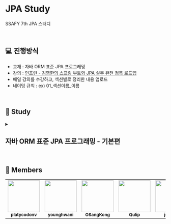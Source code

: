 # JPA Study
SSAFY 7th JPA 스터디

<br>

## 💻 진행방식
- 교재 : 자바 ORM 표준 JPA 프로그래밍
- 강의 : [인프런 - 김영한의 스프링 부트와 JPA 실무 완전 정복 로드맵](https://www.inflearn.com/roadmaps/149)
- 매일 강의를 수강하고, 섹션별로 정리한 내용 업로드
- 네이밍 규칙 : ex) 01_섹션이름_이름


<br>


## 📗 Study

<details>
  <summary><h2>자바 ORM 표준 JPA 프로그래밍 - 기본편</h2></summary>
<div markdown="1"> 

|       |           섹션            |  김성수  |  김영환  |  오상빈  |  유일권  |  최종수  |  최주희  |
| :---- | ------------------------ | :----: | :----: | :----: | :----: | :----: | :----: |
| 06/27 | 01.JPA 소개 | [🎎]() | [🦭](https://bit.ly/3y19TDs) |  [♬](https://han.gl/LLWNr) | [🏃‍♂️](https://han.gl/ViCYS) | [🚗](https://han.gl/aqvwU) | [🍮](https://han.gl/SiXBY) |
| 06/27 | 02.JPA 시작하기 | [🎨]() | [🐎](https://bit.ly/3ypUGO0) |  [★](https://han.gl/oFaKB) | [🏃‍♀️](https://han.gl/VDuTc) | [🚓](https://han.gl/ugOjJ) | [😎](https://han.gl/nRDfb) |
| 06/28 | 03.영속성 관리 - 내부 동작 방식 | [💎]() | [🐈](https://bit.ly/3nqygpv) |  [♣](https://han.gl/BrmZt) | [🏎](https://han.gl/TKuFf) | [🚕](https://han.gl/rquOM) | [🐹](https://han.gl/NexVL) |
| 06/28 | 04.엔티티 매핑 (~ 필드,컬럼 매핑) | []() | [🐕]() |  []() | [🚄]() | []() | [🔥]() |
| 06/29 | 04.엔티티 매핑 (기본키 매핑 ~) | []() | []() | []() | []() | []() | []() |
| 06/29 | 05장.연관관계 매핑 기초 (~섹션 두번째 강의) | []() | []() | []() | []() | []() | []() |

</div>
</details>


<!--URL 짧게 변환 https://han.gl/ -->
<!-- | Date | N장.Title - Subtitle | []() | []() | []() | -->


<br>

## 🙋 Members

<table>
  <tr>
    <td align="center"><a href="https://github.com/platycodonv"><img src="https://avatars.githubusercontent.com/u/93230885?v=4" width="100px;" alt=""/><br /><sub><b>platycodonv</b></sub></a><br /></td>
    <td align="center"><a href="https://github.com/younghwani"><img src="https://avatars.githubusercontent.com/u/75962307?v=4" width="100px;" alt=""/><br /><sub><b>younghwani</b></sub></a><br /></td>
    <td align="center"><a href="https://github.com/OSangKong"><img src="https://avatars.githubusercontent.com/u/105689752?v=4" width="100px;" alt=""/><br /><sub><b>OSangKong</b></sub></a><br /></td>
    <td align="center"><a href="https://github.com/Qulip"><img src="https://avatars.githubusercontent.com/u/77991314?v=4" width="100px;" alt=""/><br /><sub><b>Qulip</b></sub></a><br /></td>
    <td align="center"><a href="https://github.com/js0828"><img src="https://avatars.githubusercontent.com/u/68577534?v=4" width="100px;" alt=""/><br /><sub><b>js0828</b></sub></a><br /></td>
    <td align="center"><a href="https://github.com/choijoohee213"><img src="https://avatars.githubusercontent.com/u/60915285?s=400&u=81a3a3b178d0b215fd7a2c72bcf2d1834cb815e9&v=4" width="100px;" alt=""/><br /><sub><b>choijoohee213</b></sub></a><br /></td>
  </tr>
</table>
